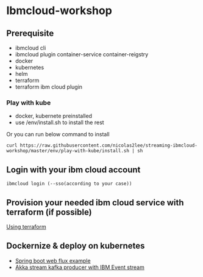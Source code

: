 # Ibmcloud-workshop

## Prerequisite
* ibmcloud cli
* ibmcloud plugin container-service container-reigstry
* docker
* kubernetes
* helm
* terraform
* terraform ibm cloud plugin

### Play with kube
* docker, kubernete preinstalled
* use /env/install.sh to install the rest

Or you can run below command to install

    curl https://raw.githubusercontent.com/nicolas2lee/streaming-ibmcloud-workshop/master/env/play-with-kube/install.sh | sh

## Login with your ibm cloud account
    ibmcloud login (--sso(according to your case))

## Provision your needed ibm cloud service with terraform (if possible)

[Using terraform](terraform/README.md)

## Dockernize & deploy on kubernetes
* [Spring boot web flux example](https://github.com/nicolas2lee/streaming-springboot-webflux)
* [Akka stream kafka producer with IBM Event stream](https://github.com/nicolas2lee/kafka-event-stream-producer)
